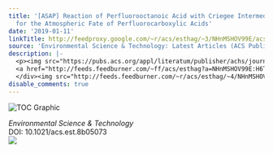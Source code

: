 ```yaml
---
title: '[ASAP] Reaction of Perfluorooctanoic Acid with Criegee Intermediates and Implications
  for the Atmospheric Fate of Perfluorocarboxylic Acids'
date: '2019-01-11'
linkTitle: http://feedproxy.google.com/~r/acs/esthag/~3/NHnMSHOV99E/acs.est.8b05073
source: 'Environmental Science & Technology: Latest Articles (ACS Publications)'
description: |-
  <p><img src="https://pubs.acs.org/appl/literatum/publisher/achs/journals/content/esthag/0/esthag.ahead-of-print/acs.est.8b05073/20190111/images/medium/es-2018-05073h_0007.gif" alt="TOC Graphic"/></p><div><cite>Environmental Science & Technology</cite></div><div>DOI: 10.1021/acs.est.8b05073</div><div class="feedflare">
  <a href="http://feeds.feedburner.com/~ff/acs/esthag?a=NHnMSHOV99E:H6T0GS145Zg:yIl2AUoC8zA"><img src="http://feeds.feedburner.com/~ff/acs/esthag?d=yIl2AUoC8zA" border="0"></img></a>
  </div><img src="http://feeds.feedburner.com/~r/acs/esthag/~4/NHnMSHOV99E" height="1" width="1" ...
disable_comments: true
---
```

<p><img src="https://pubs.acs.org/appl/literatum/publisher/achs/journals/content/esthag/0/esthag.ahead-of-print/acs.est.8b05073/20190111/images/medium/es-2018-05073h_0007.gif" alt="TOC Graphic"/></p><div><cite>Environmental Science & Technology</cite></div><div>DOI: 10.1021/acs.est.8b05073</div><div class="feedflare">
<a href="http://feeds.feedburner.com/~ff/acs/esthag?a=NHnMSHOV99E:H6T0GS145Zg:yIl2AUoC8zA"><img src="http://feeds.feedburner.com/~ff/acs/esthag?d=yIl2AUoC8zA" border="0"></img></a>
</div><img src="http://feeds.feedburner.com/~r/acs/esthag/~4/NHnMSHOV99E" height="1" width="1" ...
